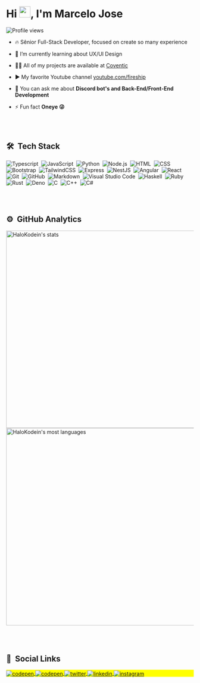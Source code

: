 <h1 align="left">Hi <img src="https://raw.githubusercontent.com/kaueMarques/kaueMarques/master/hi.gif" width="30px">, I'm Marcelo Jose</h1>
<p align="left"><img src="https://komarev.com/ghpvc/?username=HaloKodein&color=green" alt="Profile views" /> </p>

- 🔥 Sênior Full-Stack Developer, focused on create so many experience

- 🔭 I’m currently learning about UX/UI Design

- 👨‍💻 All of my projects are available at [Coventic](https://discord.gg/covntc)

- ▶️ My favorite Youtube channel [youtube.com/fireship](fireship)

- 💬 You can ask me about **Discord bot's and Back-End/Front-End Development**

- ⚡ Fun fact **Oneye 😜**

<br><br>

## 🛠 &nbsp;Tech Stack

![Typescript](https://img.shields.io/badge/-Typescript-05122A?style=flat&logo=typescript)&nbsp;
![JavaScript](https://img.shields.io/badge/-JavaScript-05122A?style=flat&logo=javascript)&nbsp;
![Python](https://img.shields.io/badge/-Python-05122A?style=flat&logo=python)&nbsp;
![Node.js](https://img.shields.io/badge/-Node.js-05122A?style=flat&logo=node.js)&nbsp;
![HTML](https://img.shields.io/badge/-HTML-05122A?style=flat&logo=HTML5)&nbsp;
![CSS](https://img.shields.io/badge/-CSS-05122A?style=flat&logo=CSS3&logoColor=1572B6)&nbsp;
![Bootstrap](https://img.shields.io/badge/-Bootstrap-05122A?style=flat&logo=bootstrap)&nbsp;
![TailwindCSS](https://img.shields.io/badge/-Tailwind-05122A?style=flat&logo=tailwindcss)&nbsp;
![Express](https://img.shields.io/badge/-Express-05122A?style=flat&logo=express)&nbsp;
![NestJS](https://img.shields.io/badge/-NestJS-05122A?style=flat&logo=nestjs)&nbsp;
![Angular](https://img.shields.io/badge/-Angular-05122A?style=flat&logo=angular)&nbsp;
![React](https://img.shields.io/badge/-React-05122A?style=flat&logo=react)&nbsp;
![Git](https://img.shields.io/badge/-Git-05122A?style=flat&logo=git)&nbsp;
![GitHub](https://img.shields.io/badge/-GitHub-05122A?style=flat&logo=github)&nbsp;
![Markdown](https://img.shields.io/badge/-Markdown-05122A?style=flat&logo=markdown)&nbsp;
![Visual Studio Code](https://img.shields.io/badge/-Visual%20Studio%20Code-05122A?style=flat&logo=visual-studio-code&logoColor=007ACC)&nbsp;
![Haskell](https://img.shields.io/badge/-Haskell-05122A?style=flat&logo=haskell)&nbsp;
![Ruby](https://img.shields.io/badge/-Ruby-05122A?style=flat&logo=ruby)&nbsp;
![Rust](https://img.shields.io/badge/-Rust-05122A?style=flat&logo=rust)&nbsp;
![Deno](https://img.shields.io/badge/-Deno-05122A?style=flat&logo=deno)&nbsp;
![C](https://img.shields.io/badge/-C-05122A?style=flat&logo=c)&nbsp;
![C++](https://img.shields.io/badge/-Cpp-05122A?style=flat&logo=cplusplus)&nbsp;
![C#](https://img.shields.io/badge/-Csharp-05122A?style=flat&logo=csharp)&nbsp;

<br><br>

## ⚙️ &nbsp;GitHub Analytics

<p align="left">
<img width="530em" src="https://github-readme-stats.vercel.app/api?username=HaloKodein&show_icons=true&theme=vision-friendly-dark" alt="HaloKodein's stats"/>
<img width="530em" src="https://github-readme-stats.vercel.app/api/top-langs/?username=HaloKodein&layout=compact&theme=vision-friendly-dark" alt="HaloKodein's most languages"/>
</p>

<br><br>

## 🔗 &nbsp;Social Links

<p align="left" style="background:yellow">
<a href="https://discord.gg/halokodein-support" target="_blank">
  <img align="center" src="https://img.shields.io/badge/-HaloKodein-05122A?style=flat&logo=discord" alt="codepen"/>
</a>
<a href="https://codepen.io/halokodein" target="_blank">
  <img align="center" src="https://img.shields.io/badge/-HaloKodein-05122A?style=flat&logo=codepen" alt="codepen"/>
</a>
<a href="https://twitter.com/halokodein" target="_blank">
  <img align="center" src="https://img.shields.io/badge/-HaloKodein-05122A?style=flat&logo=twitter" alt="twitter"/>  
</a>
<a href="https://linkedin.com/in/halokodein" target="_blank">
  <img align="center" src="https://img.shields.io/badge/-HaloKodein-05122A?style=flat&logo=linkedin" alt="linkedin"/>
</a>
<a href="https://instagram.com/halokodein" target="_blank">
 <img align="center" src="https://img.shields.io/badge/-HaloKodeim-05122A?style=flat&logo=instagram" alt="instagram"/>
</a>
</p>
